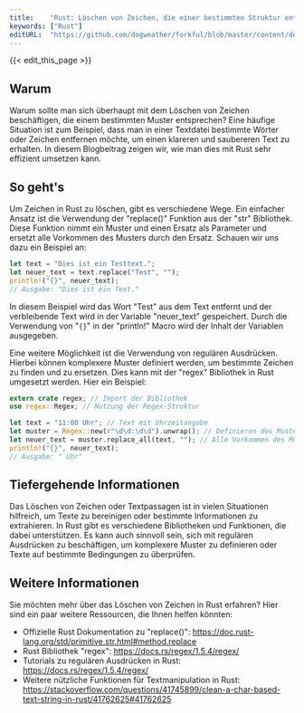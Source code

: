```yaml
---
title:    "Rust: Löschen von Zeichen, die einer bestimmten Struktur entsprechen"
keywords: ["Rust"]
editURL:  "https://github.com/dogweather/forkful/blob/master/content/de/rust/deleting-characters-matching-a-pattern.md"
---
```


{{< edit_this_page >}}

## Warum
Warum sollte man sich überhaupt mit dem Löschen von Zeichen beschäftigen, die einem bestimmten Muster entsprechen? Eine häufige Situation ist zum Beispiel, dass man in einer Textdatei bestimmte Wörter oder Zeichen entfernen möchte, um einen klareren und saubereren Text zu erhalten. In diesem Blogbeitrag zeigen wir, wie man dies mit Rust sehr effizient umsetzen kann.

## So geht's
Um Zeichen in Rust zu löschen, gibt es verschiedene Wege. Ein einfacher Ansatz ist die Verwendung der "replace()" Funktion aus der "str" Bibliothek. Diese Funktion nimmt ein Muster und einen Ersatz als Parameter und ersetzt alle Vorkommen des Musters durch den Ersatz. Schauen wir uns dazu ein Beispiel an:

```Rust
let text = "Dies ist ein Testtext.";
let neuer_text = text.replace("Test", "");
println!("{}", neuer_text);
// Ausgabe: "Dies ist ein Text."
```
In diesem Beispiel wird das Wort "Test" aus dem Text entfernt und der verbleibende Text wird in der Variable "neuer_text" gespeichert. Durch die Verwendung von "`{}`" in der "println!" Macro wird der Inhalt der Variablen ausgegeben.

Eine weitere Möglichkeit ist die Verwendung von regulären Ausdrücken. Hierbei können komplexere Muster definiert werden, um bestimmte Zeichen zu finden und zu ersetzen. Dies kann mit der "regex" Bibliothek in Rust umgesetzt werden. Hier ein Beispiel:

```Rust
extern crate regex; // Import der Bibliothek
use regex::Regex; // Nutzung der Regex-Struktur

let text = "11:00 Uhr"; // Text mit Uhrzeitangabe
let muster = Regex::new(r"\d\d:\d\d").unwrap(); // Definieren des Musters (2 Zahlen, ein Doppelpunkt, 2 Zahlen)
let neuer_text = muster.replace_all(text, ""); // Alle Vorkommen des Musters werden gelöscht
println!("{}", neuer_text);
// Ausgabe: " Uhr"
```

## Tiefergehende Informationen
Das Löschen von Zeichen oder Textpassagen ist in vielen Situationen hilfreich, um Texte zu bereinigen oder bestimmte Informationen zu extrahieren. In Rust gibt es verschiedene Bibliotheken und Funktionen, die dabei unterstützen. Es kann auch sinnvoll sein, sich mit regulären Ausdrücken zu beschäftigen, um komplexere Muster zu definieren oder Texte auf bestimmte Bedingungen zu überprüfen.

## Weitere Informationen
Sie möchten mehr über das Löschen von Zeichen in Rust erfahren? Hier sind ein paar weitere Ressourcen, die Ihnen helfen könnten:

- Offizielle Rust Dokumentation zu "replace()": https://doc.rust-lang.org/std/primitive.str.html#method.replace
- Rust Bibliothek "regex": https://docs.rs/regex/1.5.4/regex/
- Tutorials zu regulären Ausdrücken in Rust: https://docs.rs/regex/1.5.4/regex/
- Weitere nützliche Funktionen für Textmanipulation in Rust: https://stackoverflow.com/questions/41745899/clean-a-char-based-text-string-in-rust/41762625#41762625